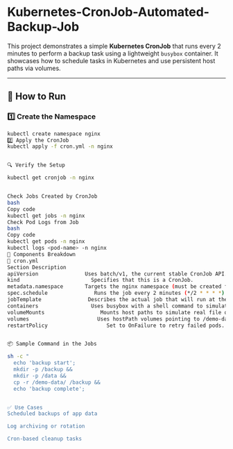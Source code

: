# Kubernetes-CronJob-Automated-Backup-Job
This project demonstrates a simple **Kubernetes CronJob** that runs every 2 minutes to perform a backup task using a lightweight `busybox` container. It showcases how to schedule tasks in Kubernetes and use persistent host paths via volumes.



---

## 🚀 How to Run

### 1️⃣ Create the Namespace

```bash
kubectl create namespace nginx
2️⃣ Apply the CronJob
kubectl apply -f cron.yml -n nginx


🔍 Verify the Setup

kubectl get cronjob -n nginx


Check Jobs Created by CronJob
bash
Copy code
kubectl get jobs -n nginx
Check Pod Logs from Job
bash
Copy code
kubectl get pods -n nginx
kubectl logs <pod-name> -n nginx
🧩 Components Breakdown
📄 cron.yml
Section	Description
apiVersion	             Uses batch/v1, the current stable CronJob API.
kind	                   Specifies that this is a CronJob.
metadata.namespace	     Targets the nginx namespace (must be created first).
spec.schedule	            Runs the job every 2 minutes (*/2 * * * *).
jobTemplate	              Describes the actual job that will run at the schedule.
containers	               Uses busybox with a shell command to simulate a backup.
volumeMounts	              Mounts host paths to simulate real file operations.
volumes	                     Uses hostPath volumes pointing to /demo-data and /backup-data on the node.
restartPolicy	                Set to OnFailure to retry failed pods.


📦 Sample Command in the Jobs

sh -c "
  echo 'backup start';
  mkdir -p /backup &&
  mkdir -p /data &&
  cp -r /demo-data/ /backup &&
  echo 'backup complete';


✅ Use Cases
Scheduled backups of app data

Log archiving or rotation

Cron-based cleanup tasks



